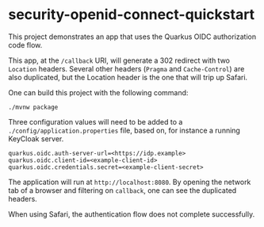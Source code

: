 # security-openid-connect-quickstart

This project demonstrates an app that uses the Quarkus OIDC authorization code flow.

This app, at the `/callback` URI, will generate a 302 redirect with two `Location` headers. Several other headers (`Pragma` and `Cache-Control`) are also duplicated, but the Location header is the one that will trip up Safari.

One can build this project with the following command:

```
./mvnw package
```

Three configuration values will need to be added to a `./config/application.properties` file, based on, for instance a running KeyCloak server.

```
quarkus.oidc.auth-server-url=<https://idp.example>
quarkus.oidc.client-id=<example-client-id>
quarkus.oidc.credentials.secret=<example-client-secret>
```

The application will run at `http://localhost:8080`. By opening the network tab of a browser and filtering on `callback`, one can see the duplicated headers.

When using Safari, the authentication flow does not complete successfully.
